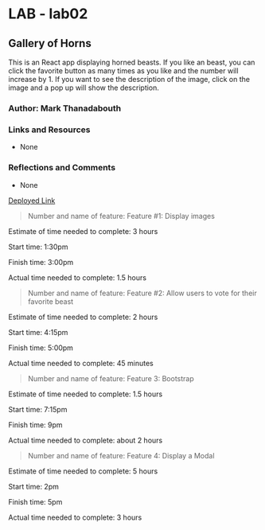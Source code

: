 # LAB - lab02

## Gallery of Horns

This is an React app displaying horned beasts. If you like an beast, you can click the favorite button as many times as you like and the number will increase by 1. If you want to see the description of the image, click on the image and a pop up will show the description.

### Author: Mark Thanadabouth

### Links and Resources
* None

### Reflections and Comments
* None

[Deployed Link](https://lucid-babbage-ba41df.netlify.app/)

> Number and name of feature: Feature #1: Display images

Estimate of time needed to complete: 3 hours

Start time: 1:30pm

Finish time: 3:00pm

Actual time needed to complete: 1.5 hours

> Number and name of feature: Feature #2: Allow users to vote for their favorite beast

Estimate of time needed to complete: 2 hours

Start time: 4:15pm

Finish time: 5:00pm

Actual time needed to complete: 45 minutes

> Number and name of feature: Feature 3: Bootstrap

Estimate of time needed to complete: 1.5 hours

Start time: 7:15pm

Finish time: 9pm

Actual time needed to complete: about 2 hours

> Number and name of feature: Feature 4: Display a Modal

Estimate of time needed to complete: 5 hours

Start time: 2pm

Finish time: 5pm

Actual time needed to complete: 3 hours
